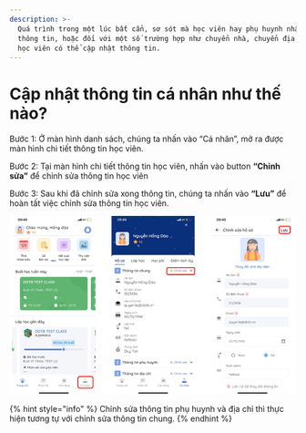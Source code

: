 ```yaml
---
description: >-
  Quá trình trong một lúc bất cẩn, sơ sót mà học viên hay phụ huynh nhập nhầm
  thông tin, hoặc đối với một số trường hợp như chuyển nhà, chuyển địa chỉ, thì
  học viên có thể cập nhật thông tin.
---
```


# Cập nhật thông tin cá nhân như thế nào?

Bước 1: Ở màn hình danh sách, chúng ta nhấn vào “Cá nhân”, mở ra được màn hình chi tiết thông tin học viên.

Bước 2: Tại màn hình chi tiết thông tin học viên, nhấn vào button **“Chỉnh sửa”** để chỉnh sửa thông tin học viên

Bước 3: Sau khi đã chỉnh sửa xong thông tin, chúng ta nhấn vào **“Lưu”** để hoàn tất việc chỉnh sửa thông tin học viên.

![](<../../.gitbook/assets/image (116).png>)

{% hint style="info" %}
Chỉnh sửa thông tin phụ huynh và địa chỉ thì thực hiện tương tự với chỉnh sửa thông tin chung.
{% endhint %}
